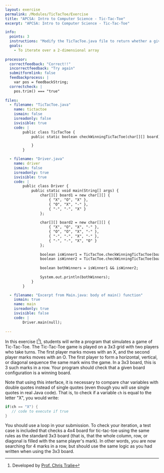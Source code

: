 ```yaml
---
layout: exercise
permalink: /Modules/TicTacToe/Exercise
title: "APCSA: Intro to Computer Science - Tic-Tac-Toe"
excerpt: "APCSA: Intro to Computer Science - Tic-Tac-Toe"

info:
  points: 3
  instructions: "Modify the TicTacToe.java file to return whether a given array contains a winning tic-tac-toe configuration."
  goals:
    - To iterate over a 2-dimensional array
    
processor:  
  correctfeedback: "Correct!!" 
  incorrectfeedback: "Try again"
  submitformlink: false
  feedbackprocess: | 
    var pos = feedbackString;
  correctcheck: |
    pos.trim() === "true"
 
files:
  - filename: "TicTacToe.java"
    name: tictactoe
    ismain: false
    isreadonly: false
    isvisible: true
    code: | 
        public class TicTacToe {
            public static boolean checkWinningTicTacToe(char[][] board) {

            }
        }  

  - filename: "Driver.java"
    name: driver
    ismain: false
    isreadonly: true
    isvisible: true
    code: | 
        public class Driver {
            public static void main(String[] args) {
                char[][] board1 = new char[][] {
                    { "X", "O", "X" },
                    { "O", "X", "-" },
                    { "-", "-", "X" }
                };
                
                char[][] board2 = new char[][] {
                    { "X", "O", "X", "-" },
                    { "O", "O", "X", "-" },
                    { "-", "-", "X", "-" },
                    { "-", "-", "X", "O" }
                };
                
                boolean isWinner1 = TicTacToe.checkWinningTicTacToe(board1);
                boolean isWinner2 = TicTacToe.checkWinningTicTacToe(board2);
                
                boolean bothWinners = isWinner1 && isWinner2;
                
                System.out.println(bothWinners);
            }
        }         

  - filename: "Excerpt from Main.java: body of main() function"
    ismain: true
    name: main
    isreadonly: true
    isvisible: false
    code: |
        Driver.main(null);
        
---
```


In this exercise \[[^1]\], students will write a program that simulates a game of Tic-Tac-Toe. The Tic-Tac-Toe game is played on a 3x3 grid with two players who take turns. The first player marks moves with an X, and the second player marks moves with an O. The first player to form a horizontal, vertical, or diagonal sequence the same mark wins the game. In a 3x3 board, this is 3 such marks in a row.  Your program should check that a given board configuration is a winning board.

Note that using this interface, it is necessary to compare char variables with double quotes instead of single quotes (even though you will use single quotes in real Java code).  That is, to check if a variable `ch` is equal to the letter "X", you would write:

```java
if(ch == "X") { 
   // code to execute if true
}
```

You should use a loop in your submission.  To check your iteration, a test case is included that checks a 4x4 board for tic-tac-toe using the same rules as the standard 3x3 board (that is, that the whole column, row, or diagonal is filled with the same player's mark).  In other words, you are now searching for 4 marks in a row, but should use the same logic as you had written when using the 3x3 board.  

[^1]: Developed by [Prof. Chris Tralie](https://www.ursinus.edu/live/profiles/4502-christopher-j-tralie)